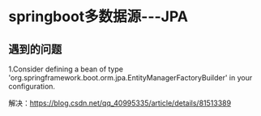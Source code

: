 # springboot多数据源---JPA

## 遇到的问题

1.Consider defining a bean of type 'org.springframework.boot.orm.jpa.EntityManagerFactoryBuilder' in your configuration.

解决：https://blog.csdn.net/qq_40995335/article/details/81513389